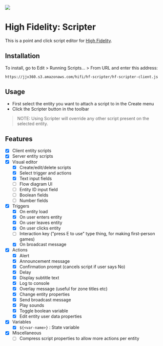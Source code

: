 ![](https://img.shields.io/badge/status-stale-orange.svg)

# High Fidelity: Scripter

This is a point and click script editor for [High Fidelity](https://highfidelity.com).

## Installation

To install, go to Edit > Running Scripts... > From URL and enter this address:

```
https://jjv360.s3.amazonaws.com/hifi/hf-scripter/hf-scripter-client.js
```

## Usage

- First select the entity you want to attach a script to in the Create menu
- Click the Scripter button in the toolbar

> NOTE: Using Scripter will override any other script present on the selected entity.

## Features

- [x] Client entity scripts
- [x] Server entity scripts
- [x] Visual editor
  - [x] Create/edit/delete scripts
  - [x] Select trigger and actions
  - [x] Text input fields
  - [ ] Flow diagram UI
  - [ ] Entity ID input field
  - [ ] Boolean fields
  - [ ] Number fields
- [x] Triggers
  - [x] On entity load
  - [x] On user enters entity
  - [x] On user leaves entity
  - [x] On user clicks entity
  - [ ] Interaction key ("press E to use" type thing, for making first-person games)
  - [x] On broadcast message
- [x] Actions
  - [x] Alert
  - [x] Announcement message
  - [x] Confirmation prompt (cancels script if user says No)
  - [x] Delay
  - [x] Display subtitle text
  - [x] Log to console
  - [x] Overlay message (useful for zone titles etc)
  - [x] Change entity properties
  - [x] Send broadcast message
  - [x] Play sounds
  - [x] Toggle boolean variable
  - [x] Edit entity user data properties
- [x] Variables
  - [x] `${<var-name>}` : State variable
- [x] Miscellaneous
  - [ ] Compress script properties to allow more actions per entity

